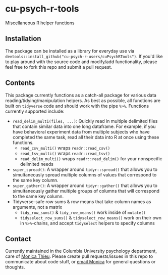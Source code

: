 # cu-psych-r-tools
Miscellaneous R helper functions

## Installation

The package can be installed as a library for everyday use via `devtools::install_github("cu-psych-r-users/cuPsychRTools")`. If you'd like to play around with the source code and modify/add functionality, please feel free to fork this repo and submit a pull request.

## Contents

This package currently functions as a catch-all package for various data reading/tidying/manipulation helpers. As best as possible, all functions are built on `tidyverse` code and should work with the pipe `%>%`. Functions currently supported include:

* `read_delim_multi(files, ...)`: Quickly read in multiple delimited files that contain similar data into one long dataframe. For example, if you have behavioral experiment data from multiple subjects who have completed the same task, read all their data into R at once using these functions.
    + `read_csv_multi()` wraps `readr::read_csv()`
    + `read_tsv_multi()` wraps `readr::read_tsv()`
    + `read_delim_multi()` wraps `readr::read_delim()` for your nonspecific delimited needs
* `super_spread()`: A wrapper around `tidyr::spread()` that allows you to simultaneously spread multiple columns of values that correspond to the same key column.
* `super_gather()`: A wrapper around `tidyr::gather()` that allows you to simultaneously gather multiple groups of columns that will correspond to the same key column.
* Tidyverse-safe row sums & row means that take column names as arguments, not a matrix
    + `tidy_row_sums()` & `tidy_row_means()` work inside of `mutate()`
    + `tidyselect_row_sums()` & `tidyselect_row_means()` work on their own in `%>%`-chains, and accept `tidyselect` helpers to specify columns

## Contact

Currently maintained in the Columbia University psychology department, care of [Monica Thieu](https://github.com/monicathieu). Please create pull requests/issues in this repo to communicate about code stuff, or [email Monica](mailto:monica.thieu@columbia.edu) for general questions or thoughts.